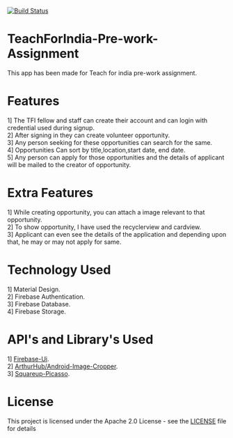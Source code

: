 [![Build Status](https://travis-ci.org/dungeonmaster18/TeachForIndia-Pre-work-Assignment.svg?branch=master)](https://travis-ci.org/dungeonmaster18/TeachForIndia-Pre-work-Assignment)

# TeachForIndia-Pre-work-Assignment

This app has been made for Teach for india pre-work assignment.

# Features

1] The TFI fellow and staff can create their account and can login with credential used during signup.<br>
2] After signing in they can create volunteer opportunity.<br>
3] Any person seeking for these opportunities can search for the same.<br>
4] Opportunities Can sort by title,location,start date, end date.<br>
5] Any person can apply for those opportunities and the details of applicant will be mailed to the creator of opportunity.<br>

# Extra Features

1] While creating opportunity, you can attach a image relevant to that opportunity.<br>
2] To show opportunity, I have used the recyclerview and cardview.<br>
3] Applicant can even see the details of the application and depending upon that, he may or may not apply for same.<br>

# Technology Used

1] Material Design.<br>
2] Firebase Authentication.<br>
3] Firebase Database.<br>
4] Firebase Storage.<br>

# API's and Library's Used

1] [Firebase-Ui](https://github.com/firebase/FirebaseUI-Android).<br>
2] [ArthurHub/Android-Image-Cropper](https://github.com/ArthurHub/Android-Image-Cropper).<br>
3] [Squareup-Picasso](https://square.github.io/picasso/).<br>

# License

This project is licensed under the Apache 2.0 License - see the [LICENSE](LICENSE) file for details

